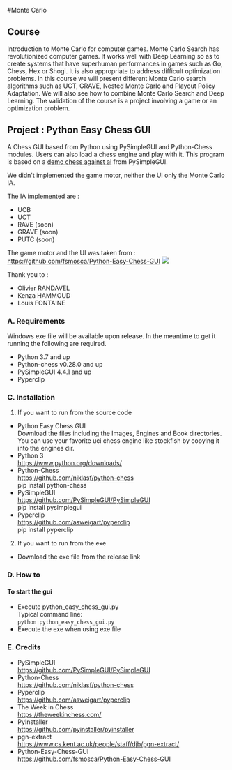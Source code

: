 #Monte Carlo

## Course 

Introduction to Monte Carlo for computer games. Monte Carlo Search has revolutionized computer games. It works well with
Deep Learning so as to create systems that have superhuman performances in games such as Go, Chess, Hex or Shogi. It is
also appropriate to address difficult optimization problems. In this course we will present different Monte Carlo 
search algorithms such as UCT, GRAVE, Nested Monte Carlo and Playout Policy Adaptation. We will also see how to 
combine Monte Carlo Search and Deep Learning. The validation of the course is a project involving a game or an 
optimization problem.

## Project : Python Easy Chess GUI
A Chess GUI based from Python using PySimpleGUI and Python-Chess modules. Users can also load a chess engine and play with it. This program is based on a [demo chess against ai](https://github.com/PySimpleGUI/PySimpleGUI/tree/master/Chess) from PySimpleGUI.<br>

We didn't implemented the game motor, neither the UI only the Monte Carlo IA.

The IA implemented are :
- UCB
- UCT
- RAVE (soon)
- GRAVE (soon)
- PUTC (soon)

The game motor and the UI was taken from : https://github.com/fsmosca/Python-Easy-Chess-GUI
![](https://i.imgur.com/DT0lOO2.png)

Thank you to :
- Olivier RANDAVEL
- Kenza HAMMOUD
- Louis FONTAINE

### A. Requirements
Windows exe file will be available upon release. In the meantime to get it running the following are required.
* Python 3.7 and up
* Python-chess v0.28.0 and up
* PySimpleGUI 4.4.1 and up
* Pyperclip


### C. Installation
1. If you want to run from the source code
* Python Easy Chess GUI<br>
Download the files including the Images, Engines and Book directories. You can use your favorite uci chess engine like stockfish by copying it into the engines dir.
* Python 3<br>
https://www.python.org/downloads/
* Python-Chess<br>
https://github.com/niklasf/python-chess<br>
pip install python-chess
* PySimpleGUI<br>
https://github.com/PySimpleGUI/PySimpleGUI<br>
pip install pysimplegui
* Pyperclip<br>
https://github.com/asweigart/pyperclip<br>
pip install pyperclip
2. If you want to run from the exe
* Download the exe file from the release link

### D. How to
#### To start the gui
* Execute python_easy_chess_gui.py<br>
Typical command line:<br>
`python python_easy_chess_gui.py`
* Execute the exe when using exe file


### E. Credits
* PySimpleGUI<br>
https://github.com/PySimpleGUI/PySimpleGUI
* Python-Chess<br>
https://github.com/niklasf/python-chess
* Pyperclip<br>
https://github.com/asweigart/pyperclip
* The Week in Chess<br>
https://theweekinchess.com/
* PyInstaller<br>
https://github.com/pyinstaller/pyinstaller
* pgn-extract<br>
https://www.cs.kent.ac.uk/people/staff/djb/pgn-extract/
* Python-Easy-Chess-GUI<br>
https://github.com/fsmosca/Python-Easy-Chess-GUI
